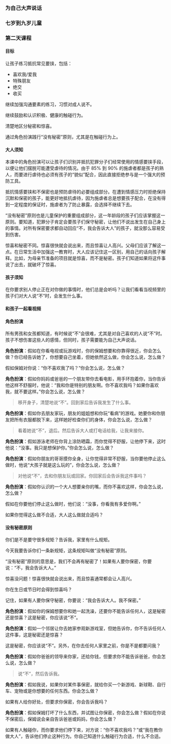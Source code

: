 ### 为自己大声说话

### 七岁到九岁儿童

### 第二天课程

#### 目标

让孩子练习抵抗常见要挟，包括：

* 喜欢我/爱我
* 特殊朋友
* 绝交
* 收买

继续加强沟通要素的练习，习惯对成人说不。

继续鼓励和认识积极、健康的触碰行为。

清楚地区分秘密和惊喜。

通过角色扮演践行“没有秘密”原则，尤其是在触碰行为上。

#### 大人须知

本课中的角色扮演可以让孩子们识别并抵抗犯罪分子们经常使用的情感要挟手段，以便让他们摆脱可能遭受虐待的情况。由于 85% 到 90% 的施虐者都是孩子的熟人，而要进行虐待也必须有孩子的“貌似”配合，因此直接拒绝参与是一个强大的预防工具。

抵抗情感要挟和不保密也是预防虐待的必要组成部分。在遭到情感压力时拒绝保持沉默和保密的孩子，能更好地抵抗虐待，因为施虐者总是想要孩子配合，在没有得到一定程度的保证时，施虐者为了防止暴露，会选择不继续下去。

“没有秘密”原则也是儿童保护的重要组成部分，这一年龄段的孩子们应该掌握这一原则。要知道，犯罪分子肯定会要孩子们保守秘密，让他们不说出发生在自己身上的事情。对所有保密要求都自动回应“不，我会告诉大人”的孩子，就没那么容易受到伤害。

惊喜和秘密不同。惊喜很快就会说出来，而且惊喜让人高兴。父母们应该了解这一点。在日常生活中加强这一教育时，大人应该记住这一区别，用自己的话向孩子解释。比如，为母亲节准备的项目就是惊喜，而不是秘密。孩子们知道如果将这件事说了出去，就破坏了惊喜。

#### 孩子须知

在你要求别人停止正在对你做的事情时，他们总是会听吗？让我们看看当视频里的孩子们对大人说“不”时，会发生什么事。

#### 和孩子一起看视频

#### 角色扮演

所有男孩和女孩都知道，有时候说“不”会很难，尤其是对自己喜欢的人说“不”时。孩子不想伤害这些人的感情，但同时，孩子需要能为自己大声说话。

**角色扮演**：假如在你看电视或玩游戏时，你的保姆想要和你靠得很近，你会怎么做？你已经告诉她了，你想要自己坐着，但她依然这么做，你会怎么说，怎么做？

假如保姆对你说：“你不喜欢我了吗？”你会怎么说，怎么做？

**角色扮演**：假如你妈妈或爸爸的一个朋友带你去看电影，用手环抱着你，当你告诉他这样不舒服时，他说：“我和你是特别的朋友啊。你不喜欢我吗？如果你喜欢我，就不要这样。”你会怎么说，怎么做？

> 移开身子，清楚地说“不”。回到家后告诉我发生了什么事。

**角色扮演**：假如你去朋友家玩，朋友的姐姐想和你玩“看病”的游戏。她要你和你朋友把所有衣服都脱下来，这样她好检查你们的身体，你会怎么说，怎么做？

> 看着她说“不”，退后。然后告诉大人或打电话给我，让我来接你。

**角色扮演**：假如游泳老师在你背上涂防晒霜，而你觉得不舒服，让他停下来，这时他说：“没事。我只是想保护你。”你会怎么说，怎么做？

**角色扮演**：假如你朋友的哥哥摸你全身，让你觉得非常不舒服，当你要他停止这么做时，他说“大孩子就是这么玩的”，你会怎么说，怎么做？

> 对他说“不”，去和你朋友玩或回家。你回家后会告诉我这件事吗？

**角色扮演**：假如你认识的一个大人想要亲你的嘴，而你不喜欢这样，你会怎么说，怎么做？

假如在你要他们停止这么做时，他们说：“没事，你看我有多爱你啊。”

如果你觉得这么做不合适，大人这么做就合适吗？

#### 没有秘密原则

你们是不是要守很多规矩？告诉我，家里有什么规矩。

今天我要告诉你们一条新规矩，这条规矩叫做“没有秘密”原则。

“没有秘密”原则的意思是，我们不会再有秘密了！如果有人要你保密，你要说：“不，我会告诉大人。”

惊喜没问题！惊喜很快就会说出来，而且惊喜通常都会让人高兴。

你在生日或节日时会得到惊喜吗？

记住，如果有人要你保守秘密，你要说：“我会告诉大人。我不保密。”

**角色扮演**：假如你的保姆想要你和她一起洗澡，还要你不能告诉任何人，这是秘密还是惊喜？这是秘密，你应该说“不”。

**角色扮演**：假如一个邻居让你去她家参观新游戏室，但她告诉你，你不告诉任何人这件事，这是秘密还是惊喜？

这是秘密，你应该说“不”。另外，在你去任何人家里之前，你是不是都要问我？

**角色扮演**：假如你爸爸的领导来你家，还给你钱，但要求你不能告诉爸爸，你会怎么说，怎么做？

> 说“不”，然后告诉我。

**角色扮演**：假如我说，如果你对某件事保密，就给你买一个新游戏、新球鞋、自行车、宠物或是你想要的任何东西。你会怎么做？

如果有人给你好处，但要求你保密，你会告诉我吗？

**角色扮演**：假如保姆打坏了什么东西，并试图让你保密，你会怎么做？假如在你说不保密后，保姆说会亲自告诉爸爸或妈妈，你会怎么做？

如果有人触碰你，而你要求他们停下来，对方说：“你不喜欢我吗？”或“我在教你做大人”，告诉他们停止这种行为。你自己知道什么触碰行为合适，什么不合适。





